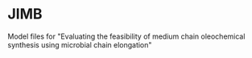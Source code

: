 # JIMB
Model files for "Evaluating the feasibility of medium chain oleochemical synthesis using microbial chain elongation"
